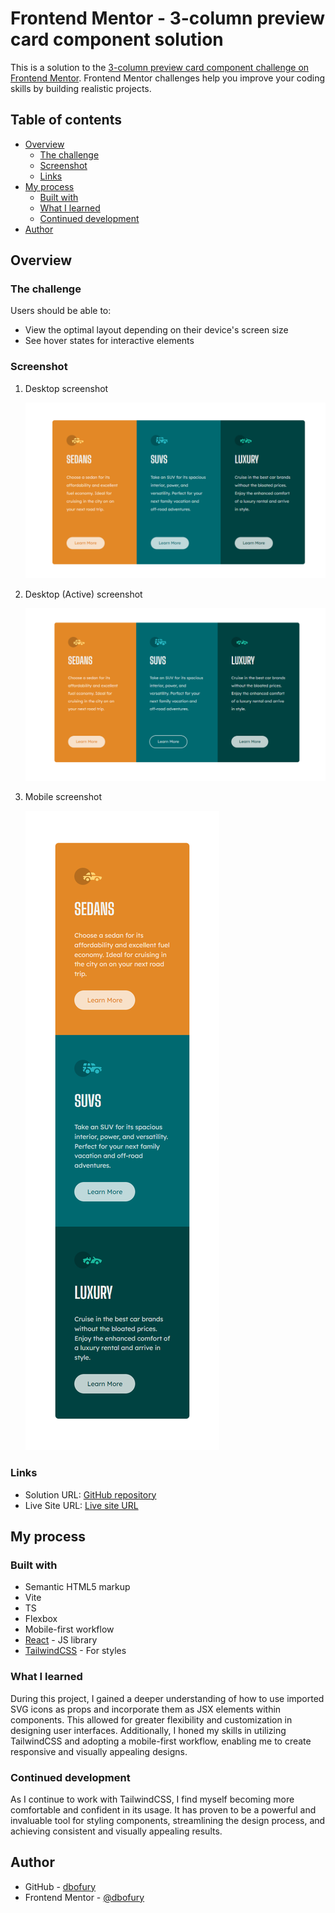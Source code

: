 # Frontend Mentor - 3-column preview card component solution

This is a solution to the [3-column preview card component challenge on Frontend Mentor](https://www.frontendmentor.io/challenges/3column-preview-card-component-pH92eAR2-). Frontend Mentor challenges help you improve your coding skills by building realistic projects.

## Table of contents

- [Overview](#overview)
  - [The challenge](#the-challenge)
  - [Screenshot](#screenshot)
  - [Links](#links)
- [My process](#my-process)
  - [Built with](#built-with)
  - [What I learned](#what-i-learned)
  - [Continued development](#continued-development)
- [Author](#author)

## Overview

### The challenge

Users should be able to:

- View the optimal layout depending on their device's screen size
- See hover states for interactive elements

### Screenshot

1. Desktop screenshot

   ![Desktop](./screenshots/Desktop.PNG)

2. Desktop (Active) screenshot

   ![Desktop-Active](./screenshots/Desktop-Active.PNG)

3. Mobile screenshot

   ![Mobile](./screenshots/Mobile.PNG)

### Links

- Solution URL: [GitHub repository](https://github.com/DBoFury/frontend-mentor-challenges/3-column-preview-card-component)
- Live Site URL: [Live site URL](https://dbofury.github.io/frontend-mentor-challenges/3-column-preview-card-component)

## My process

### Built with

- Semantic HTML5 markup
- Vite
- TS
- Flexbox
- Mobile-first workflow
- [React](https://reactjs.org/) - JS library
- [TailwindCSS](https://tailwindcss.com/) - For styles

### What I learned

During this project, I gained a deeper understanding of how to use imported SVG icons as props and incorporate them as JSX elements within components. This allowed for greater flexibility and customization in designing user interfaces. Additionally, I honed my skills in utilizing TailwindCSS and adopting a mobile-first workflow, enabling me to create responsive and visually appealing designs.

### Continued development

As I continue to work with TailwindCSS, I find myself becoming more comfortable and confident in its usage. It has proven to be a powerful and invaluable tool for styling components, streamlining the design process, and achieving consistent and visually appealing results.

## Author

- GitHub - [dbofury](https://github.com/DBoFury)
- Frontend Mentor - [@dbofury](https://www.frontendmentor.io/profile/frikol3000)
